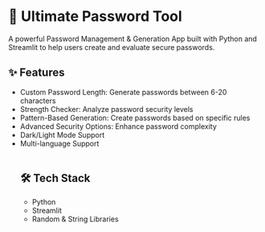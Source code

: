 <h1><bold> 🔐 Ultimate Password Tool</bold></h1>
A powerful Password Management & Generation App built with Python and Streamlit to help users create and evaluate secure passwords.
<h2>✨ Features</h2>
<ul>
  <li>Custom Password Length: Generate passwords between 6-20 characters</li>
  <li> Strength Checker: Analyze password security levels</li>
  <li> Pattern-Based Generation: Create passwords based on specific rules</li>
  <li>Advanced Security Options: Enhance password complexity </li>
  <li> Dark/Light Mode Support</li>
  <li> Multi-language Support</li>
  <br>
   <h2>🛠️ Tech Stack</h2>    
  <ul>
    <li> Python</li>
    <li> Streamlit </li>
    <li> Random & String Libraries</li>
  </ul>
</ul>
